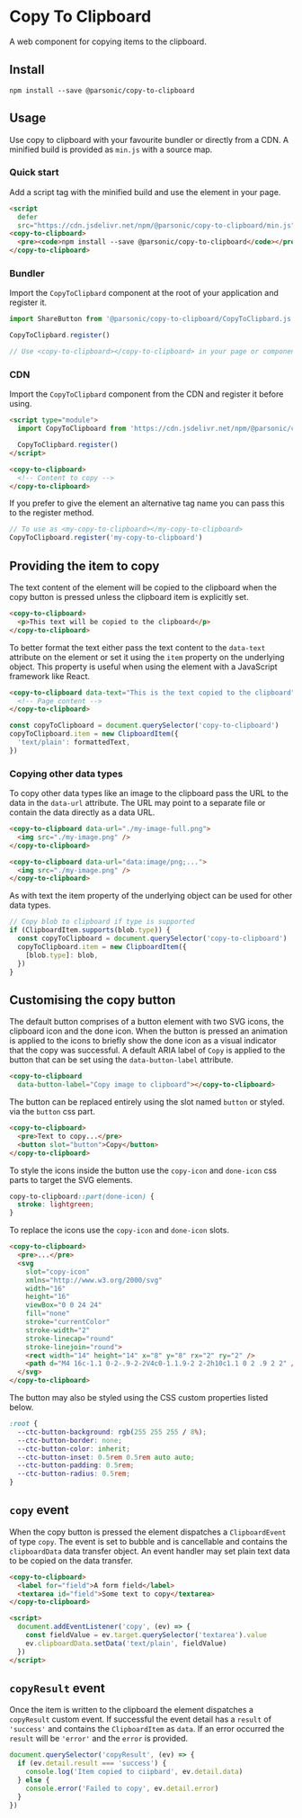 # Copy To Clipboard

A web component for copying items to the clipboard.

## Install

```shell
npm install --save @parsonic/copy-to-clipboard
```

## Usage

Use copy to clipboard with your favourite bundler or directly from a CDN. A
minified build is provided as `min.js` with a source map.

### Quick start

Add a script tag with the minified build and use the element in your page.

```html
<script
  defer
  src="https://cdn.jsdelivr.net/npm/@parsonic/copy-to-clipboard/min.js"></script>
<copy-to-clipboard>
  <pre><code>npm install --save @parsonic/copy-to-clipboard</code></pre>
</copy-to-clipboard>
```

### Bundler

Import the `CopyToClipbard` component at the root of your application and
register it.

```js
import ShareButton from '@parsonic/copy-to-clipboard/CopyToClipbard.js'

CopyToClipbard.register()

// Use <copy-to-clipboard></copy-to-clipboard> in your page or components
```

### CDN

Import the `CopyToClipbard` component from the CDN and register it before using.

```html
<script type="module">
  import CopyToClipboard from 'https://cdn.jsdelivr.net/npm/@parsonic/copy-to-clipboard/CopyToClipbard.js'

  CopyToClipbard.register()
</script>

<copy-to-clipboard>
  <!-- Content to copy -->
</copy-to-clipboard>
```

If you prefer to give the element an alternative tag name you can pass this to
the register method.

```js
// To use as <my-copy-to-clipboard></my-copy-to-clipboard>
CopyToClipboard.register('my-copy-to-clipboard')
```

## Providing the item to copy

The text content of the element will be copied to the clipboard when the copy
button is pressed unless the clipboard item is explicitly set.

```html
<copy-to-clipboard>
  <p>This text will be copied to the clipboard</p>
</copy-to-clipboard>
```

To better format the text either pass the text content to the `data-text`
attribute on the element or set it using the `item` property on the underlying
object. This property is useful when using the element with a JavaScript
framework like React.

```html
<copy-to-clipboard data-text="This is the text copied to the clipboard">
  <!-- Page content -->
</copy-to-clipboard>
```

```js
const copyToClipboard = document.querySelector('copy-to-clipboard')
copyToClipboard.item = new ClipboardItem({
  'text/plain': formattedText,
})
```

### Copying other data types

To copy other data types like an image to the clipboard pass the URL to the data
in the `data-url` attribute. The URL may point to a separate file or contain the
data directly as a data URL.

```html
<copy-to-clipboard data-url="./my-image-full.png">
  <img src="./my-image.png" />
</copy-to-clipboard>

<copy-to-clipboard data-url="data:image/png;...">
  <img src="./my-image.png" />
</copy-to-clipboard>
```

As with text the item property of the underlying object can be used for other
data types.

```js
// Copy blob to clipboard if type is supported
if (ClipboardItem.supports(blob.type)) {
  const copyToClipboard = document.querySelector('copy-to-clipboard')
  copyToClipboard.item = new ClipboardItem({
    [blob.type]: blob,
  })
}
```

## Customising the copy button

The default button comprises of a button element with two SVG icons, the
clipboard icon and the done icon. When the button is pressed an animation is
applied to the icons to briefly show the done icon as a visual indicator that
the copy was successful. A default ARIA label of `Copy` is applied to the button
that can be set using the `data-button-label` attribute.

```html
<copy-to-clipboard
  data-button-label="Copy image to clipboard"></copy-to-clipboard>
```

The button can be replaced entirely using the slot named `button` or styled. via
the `button` css part.

```html
<copy-to-clipboard>
  <pre>Text to copy...</pre>
  <button slot="button">Copy</button>
</copy-to-clipboard>
```

To style the icons inside the button use the `copy-icon` and `done-icon` css
parts to target the SVG elements.

```css
copy-to-clipboard::part(done-icon) {
  stroke: lightgreen;
}
```

To replace the icons use the `copy-icon` and `done-icon` slots.

```html
<copy-to-clipboard>
  <pre>...</pre>
  <svg
    slot="copy-icon"
    xmlns="http://www.w3.org/2000/svg"
    width="16"
    height="16"
    viewBox="0 0 24 24"
    fill="none"
    stroke="currentColor"
    stroke-width="2"
    stroke-linecap="round"
    stroke-linejoin="round">
    <rect width="14" height="14" x="8" y="8" rx="2" ry="2" />
    <path d="M4 16c-1.1 0-2-.9-2-2V4c0-1.1.9-2 2-2h10c1.1 0 2 .9 2 2" />
  </svg>
</copy-to-clipboard>
```

The button may also be styled using the CSS custom properties listed below.

```css
:root {
  --ctc-button-background: rgb(255 255 255 / 8%);
  --ctc-button-border: none;
  --ctc-button-color: inherit;
  --ctc-button-inset: 0.5rem 0.5rem auto auto;
  --ctc-button-padding: 0.5rem;
  --ctc-button-radius: 0.5rem;
}
```

## `copy` event

When the copy button is pressed the element dispatches a `ClipboardEvent` of
type `copy`. The event is set to bubble and is cancellable and contains the
`clipboardData` data transfer object. An event handler may set plain text data
to be copied on the data transfer.

```html
<copy-to-clipboard>
  <label for="field">A form field</label>
  <textarea id="field">Some text to copy</textarea>
</copy-to-clipboard>

<script>
  document.addEventListener('copy', (ev) => {
    const fieldValue = ev.target.querySelector('textarea').value
    ev.clipboardData.setData('text/plain', fieldValue)
  })
</script>
```

## `copyResult` event

Once the item is written to the clipboard the element dispatches a `copyResult`
custom event. If successful the event detail has a `result` of `'success'` and
contains the `ClipboardItem` as `data`. If an error occurred the `result` will
be `'error'` and the `error` is provided.

```js
document.querySelector('copyResult', (ev) => {
  if (ev.detail.result === 'success') {
    console.log('Item copied to ciipbard', ev.detail.data)
  } else {
    console.error('Failed to copy', ev.detail.error)
  }
})
```
